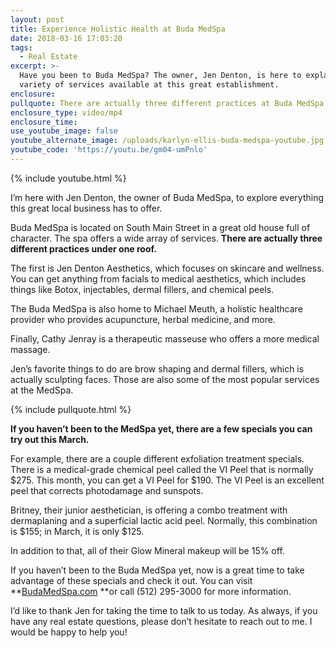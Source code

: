 ```yaml
---
layout: post
title: Experience Holistic Health at Buda MedSpa
date: 2018-03-16 17:03:20
tags:
  - Real Estate
excerpt: >-
  Have you been to Buda MedSpa? The owner, Jen Denton, is here to explain the
  variety of services available at this great establishment.
enclosure:
pullquote: There are actually three different practices at Buda MedSpa.
enclosure_type: video/mp4
enclosure_time:
use_youtube_image: false
youtube_alternate_image: /uploads/karlyn-ellis-buda-medspa-youtube.jpg
youtube_code: 'https://youtu.be/gm04-umPnlo'
---
```


{% include youtube.html %}

I’m here with Jen Denton, the owner of Buda MedSpa, to explore everything this great local business has to offer.

Buda MedSpa is located on South Main Street in a great old house full of character. The spa offers a wide array of services. **There are actually three different practices under one roof.&nbsp;**

The first is Jen Denton Aesthetics, which focuses on skincare and wellness. You can get anything from facials to medical aesthetics, which includes things like Botox, injectables, dermal fillers, and chemical peels.&nbsp;

The Buda MedSpa is also home to Michael Meuth, a holistic healthcare provider who provides acupuncture, herbal medicine, and more.&nbsp;

Finally, Cathy Jenray is a therapeutic masseuse who offers a more medical massage.&nbsp;

Jen’s favorite things to do are brow shaping and dermal fillers, which is actually sculpting faces. Those are also some of the most popular services at the MedSpa.

{% include pullquote.html %}

**If you haven’t been to the MedSpa yet, there are a few specials you can try out this March.&nbsp;**

For example, there are a couple different exfoliation treatment specials. There is a medical-grade chemical peel called the VI Peel that is normally $275. This month, you can get a VI Peel for $190. The VI Peel is an excellent peel that corrects photodamage and sunspots.&nbsp;

Britney, their junior aesthetician, is offering a combo treatment with dermaplaning and a superficial lactic acid peel. Normally, this combination is $155; in March, it is only $125.&nbsp;

In addition to that, all of their Glow Mineral makeup will be 15% off.&nbsp;

If you haven’t been to the Buda MedSpa yet, now is a great time to take advantage of these specials and check it out. You can visit **[BudaMedSpa.com](http://budamedspa.com)&nbsp;**or call (512) 295-3000 for more information.&nbsp;

I’d like to thank Jen for taking the time to talk to us today. As always, if you have any real estate questions, please don’t hesitate to reach out to me. I would be happy to help you!